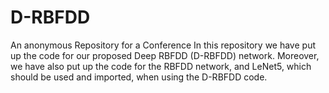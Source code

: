 # D-RBFDD
An anonymous Repository for a Conference
In this repository we have put up the code for our proposed Deep RBFDD (D-RBFDD) network. Moreover, we have also put up the code for the RBFDD network, and LeNet5, which should be used and imported, when using the D-RBFDD code.
